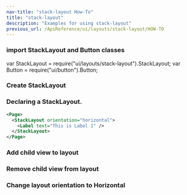 ```yaml
---
nav-title: "stack-layout How-To"
title: "stack-layout"
description: "Examples for using stack-layout"
previous_url: /ApiReference/ui/layouts/stack-layout/HOW-TO
---
```

### import StackLayout and Button classes
var StackLayout = require("ui/layouts/stack-layout").StackLayout;
var Button = require("ui/button").Button;
### Create StackLayout
<snippet id='stack-layout-new'/>
 
### Declaring a StackLayout.
``` XML
<Page>
  <StackLayout orientation="horizontal">
    <Label text="This is Label 1" />
  </StackLayout>
</Page>
```

### Add child view to layout
<snippet id='stack-layout-addchild'/>

### Remove child view from layout
<snippet id='stack-layout-remove'/>

### Change layout orientation to Horizontal
<snippet id='stack-layout-horizontal'/>

